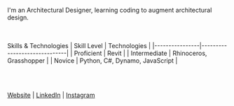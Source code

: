 I'm an Architectural Designer, learning coding to augment architectural design.

<br><br/>
Skills & Technologies
| Skill Level    | Technologies                 |
|----------------|------------------------------|
| Proficient     | Revit                        |
| Intermediate   | Rhinoceros, Grasshopper      |
| Novice         | Python, C#, Dynamo, JavaScript           |

<br><br/>

[Website](https://www.henryvirieux.com) | [LinkedIn](https://www.linkedin.com/in/henryvirieux/) | [Instagram](https://www.instagram.com/artisanlexicon/)
